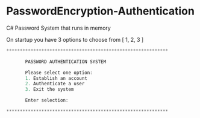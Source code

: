 # PasswordEncryption-Authentication
C# Password System that runs in memory

On startup you have 3 options to choose from [ 1, 2, 3 ]

```C#
************************************************************

       PASSWORD AUTHENTICATION SYSTEM

       Please select one option:
       1. Establish an account
       2. Authenticate a user
       3. Exit the system

       Enter selection:

************************************************************
```
